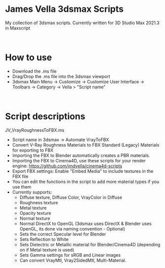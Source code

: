 # James Vella 3dsmax Scripts
My collection of 3dsmax scripts. Currently written for 3D Studio Max 2021.3 in Maxscript

<br />

# How to use
- Download the .ms file
- Drag/Drop the .ms file into the 3dsmax viewport
- 3dsmax Main Menu -> Customize -> Customize User Interface -> Toolbars -> Category -> Vella > "Script name"

<br />

# Script descriptions
JV_VrayRoughnessToFBX.ms
- Script name in 3dsmax -> Automate VrayToFBX
- Convert V-Ray Roughness Materials to FBX Standard (Legacy) Materials for exporting to FBX
- Importing the FBX to Blender automatically creates a PBR materials.
- Importing the FBX to Cinema4D, use these scripts for your render engine: https://github.com/jmdvella/cinema4d-scripts
- Export FBX settings: Enable "Embed Media" to include textures in the FBX file
- You can edit the functions in the script to add more material types if you use them
- Currently supports:
  - Diffuse texture, Diffuse Color, VrayColor in Diffuse
  - Roughness texture
  - Metal texture
  - Opacity texture
  - Normal texture
  - Normal DirectX to OpenGL (3dsmax uses DirectX & Blender uses OpenGL, its done via naming convention - Optional)
  - Sets the correct Specular level for Blender
  - Sets Reflection to White
  - Sets Dielectric or Metallic material for Blender/Cinema4D (depending on if Metal texture is used)
  - Sets Gamma settings for sRGB and Linear images
  - Can convert VrayMtl, Vray2SidedMtl, Multi-Material. 

